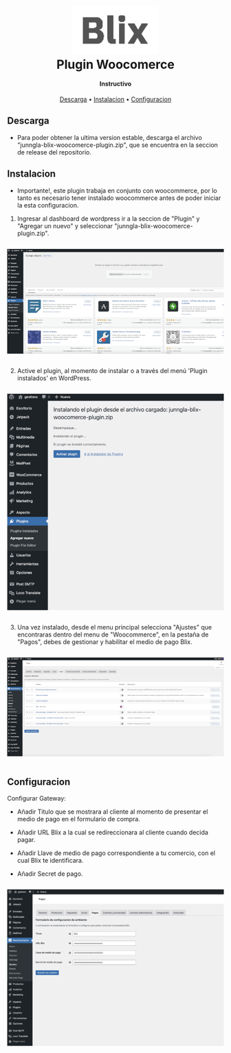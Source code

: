
<h1 align="center">
  <br>
  <img src="blix_logo.png" alt="Markdownify" width="200">
  <br>
  Plugin Woocomerce
  <br>
</h1>

<h4 align="center">Instructivo</h4>

<p align="center">
  <a href="#Descarga">Descarga</a> •
  <a href="#Instalacion">Instalacion</a> •
  <a href="#Configuracion">Configuracion</a>
</p>

## Descarga

* Para poder obtener la ultima version estable, descarga el archivo "junngla-blix-woocomerce-plugin.zip", que se encuentra en la seccion de release del repositorio.

## Instalacion

* Importante!, este plugin trabaja en conjunto con woocommerce, por lo tanto es necesario tener instalado woocommerce antes de poder iniciar la esta configuracion.

1. Ingresar al dashboard de wordpress ir a la seccion de "Plugin" y "Agregar un nuevo" y seleccionar "junngla-blix-woocomerce-plugin.zip".

<div style="display: flex;align-content: center;justify-content: center">

![screenshot](./screenshot/wordpress-step-1.png)
</div>

2. Active el plugin, al momento de instalar o a través del menú 'Plugin instalados' en WordPress.

<div style="display: flex;align-content: center;justify-content: center">

![screenshot](./screenshot/wordpress-step-2.png)
</div>

3. Una vez instalado, desde el menu principal selecciona "Ajustes" que encontraras dentro del menu de "Woocommerce", en la pestaña de "Pagos", debes de gestionar y habilitar el medio de pago Blix.

<div style="display: flex;align-content: center;justify-content: center">

![screenshot](./screenshot/wordpress-step-3.png)
</div>


## Configuracion

Configurar Gateway:

* Añadir Titulo que se mostrara al cliente al momento de presentar el medio de pago en el formulario de compra.

* Añadir URL Blix a la cual se redireccionara al cliente cuando decida pagar.

* Añadir Llave de medio de pago correspondiente a tu comercio, con el cual Blix te identificara.

* Añadir Secret de pago.

<div style="display: flex;align-content: center;justify-content: center">

![screenshot](./screenshot/wordpress-step-4.png)
</div>
